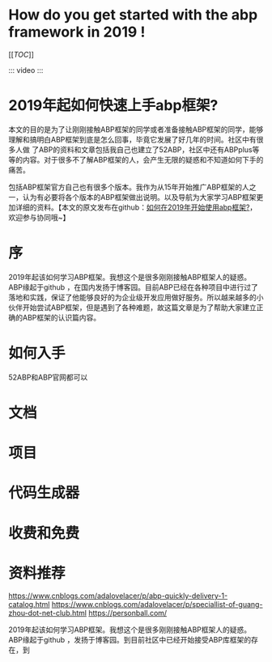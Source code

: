 
# How do you get started with the abp framework in 2019 !


[[_TOC_]]


::: video
<Embed iframe block from YouTube or Microsoft Streams here.>
:::



# 2019年起如何快速上手abp框架?

本文的目的是为了让刚刚接触ABP框架的同学或者准备接触ABP框架的同学，能够理解和搞明白ABP框架到底是怎么回事，毕竟它发展了好几年的时间。社区中有很多人做 了ABP的资料和文章包括我自己也建立了52ABP，社区中还有ABPplus等等的内容。对于很多不了解ABP框架的人，会产生无限的疑惑和不知道如何下手的痛苦。

包括ABP框架官方自己也有很多个版本。我作为从15年开始推广ABP框架的人之一，认为有必要将各个版本的ABP框架做出说明。以及导航为大家学习ABP框架更加详细的资料。【本文的原文发布在github：[如何在2019年开始使用abp框架?](https://github.com/52ABP/Home/blob/master/Articles/HowToGetStartedwiththeabpframeworkin2019/Introduction.md)，欢迎参与协同哦~】

# 序

2019年起该如何学习ABP框架。我想这个是很多刚刚接触ABP框架人的疑惑。ABP缘起于github ，在国内发扬于博客园。目前ABP已经在各种项目中进行过了落地和实践，保证了他能够良好的为企业级开发应用做好服务。所以越来越多的小伙伴开始尝试ABP框架，但是遇到了各种难题，故这篇文章是为了帮助大家建立正确的ABP框架的认识篇内容。


# 如何入手


52ABP和ABP官网都可以



# 文档



# 项目

# 代码生成器

# 收费和免费

# 资料推荐
https://www.cnblogs.com/adalovelacer/p/abp-quickly-delivery-1-catalog.html
https://www.cnblogs.com/adalovelacer/p/speciallist-of-guang-zhou-dot-net-club.html
https://personball.com/


2019年起该如何学习ABP框架。我想这个是很多刚刚接触ABP框架人的疑惑。ABP缘起于github ，发扬于博客园。到目前社区中已经开始接受ABP库框架的存在，到

